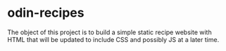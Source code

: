 # odin-recipes
The object of this project is to build a simple static recipe website with HTML that will be updated to include CSS and possibly JS at a later time.